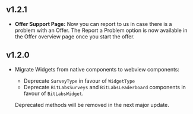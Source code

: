 ## v1.2.1

- **Offer Support Page:** Now you can report to us in case there is a problem with an Offer. The Report a Problem option is now available in the Offer overview page once you start the offer.

## v1.2.0

- Migrate Widgets from native components to webview components:

  - Deprecate `SurveyType` in favour of `WidgetType`
  - Deprecate `BitLabsSurveys` and `BitLabsLeaderboard` components in favour of `BitLabsWidget`.

  Deprecated methods will be removed in the next major update.
